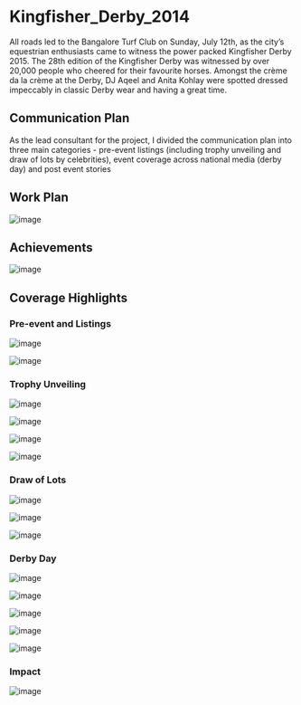 # Kingfisher_Derby_2014
All roads led to the Bangalore Turf Club on Sunday, July 12th, as the city’s equestrian enthusiasts came to witness the power packed Kingfisher Derby 2015. The 28th edition of the Kingfisher Derby was witnessed by over 20,000 people who cheered for their favourite horses. Amongst the crème da la crème at the Derby, DJ Aqeel and Anita Kohlay were spotted dressed impeccably in classic Derby wear and having a great time.  

## Communication Plan
As the lead consultant for the project, I divided the communication plan into three main categories - pre-event listings (including trophy unveiling and draw of lots by celebrities), event coverage across national media (derby day) and post event stories

## Work Plan

![image](https://user-images.githubusercontent.com/92342751/164565601-404b3b6f-060f-4d7a-a694-d52f643be0fa.png)

## Achievements

![image](https://user-images.githubusercontent.com/92342751/164566320-70ba9421-2880-4fda-a02b-2a76958aa68d.png)

## Coverage Highlights
### Pre-event and Listings

![image](https://user-images.githubusercontent.com/92342751/164565683-fd223e26-2146-4b12-bfda-9af34b1bd899.png)

![image](https://user-images.githubusercontent.com/92342751/164565723-f7de7cf2-29bd-414c-89ec-67ba7e4ed2b5.png)

### Trophy Unveiling

![image](https://user-images.githubusercontent.com/92342751/164565853-479a64bf-5369-4ed9-a4a7-4e63c4599560.png)

![image](https://user-images.githubusercontent.com/92342751/164565882-e93ae424-a9c4-4c41-9b08-a0dcb11b874f.png)

![image](https://user-images.githubusercontent.com/92342751/164565899-f898093c-5a10-4b1d-9143-ee263d67c140.png)

![image](https://user-images.githubusercontent.com/92342751/164565942-e4a0c606-9653-4b22-bbea-a7452776e9a9.png)

### Draw of Lots

![image](https://user-images.githubusercontent.com/92342751/164566033-48e1ad05-2e8a-4bb4-928f-f00c9fdd094b.png)

![image](https://user-images.githubusercontent.com/92342751/164566069-40894c5a-0588-4088-b2e5-e510829484c7.png)

![image](https://user-images.githubusercontent.com/92342751/164566098-e505b0bb-333d-448f-9e67-87b37f0b57e5.png)

### Derby Day

![image](https://user-images.githubusercontent.com/92342751/164566173-d5601f7c-45b7-4b5a-bb8e-cd0ff2a7427a.png)

![image](https://user-images.githubusercontent.com/92342751/164566208-2614bba4-6724-4c2b-9847-5c916a529508.png)

![image](https://user-images.githubusercontent.com/92342751/164566237-a95b6435-f5f5-40d5-9035-ddec175651f0.png)

![image](https://user-images.githubusercontent.com/92342751/164566261-ab11a2f8-cdef-4786-861c-2a632320b9cc.png)

![image](https://user-images.githubusercontent.com/92342751/164566284-379fa97b-f951-46bc-aff9-c5b483f5c634.png)

### Impact

![image](https://user-images.githubusercontent.com/92342751/164566320-70ba9421-2880-4fda-a02b-2a76958aa68d.png)





